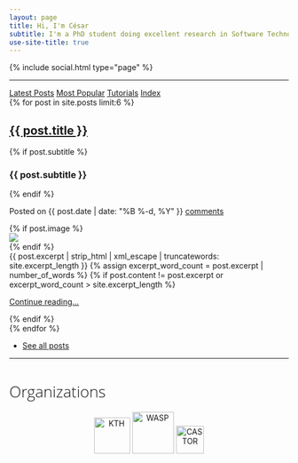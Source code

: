 ```yaml
---
layout: page
title: Hi, I'm César
subtitle: I'm a PhD student doing excellent research in Software Technology for the benefit of the Swedish industry
use-site-title: true
---
```


{% include social.html type="page" %}

---

<div class="list-filters">
  <a href="/" class="list-filter filter-selected">Latest Posts</a>
  <a href="/popular" class="list-filter">Most Popular</a>
  <a href="/tutorials" class="list-filter">Tutorials</a>
  <a href="/tags" class="list-filter">Index</a>
</div>

<div class="posts-list">
  {% for post in site.posts limit:6 %}
  <article class="post-preview-home">
  <article class="text-left" >
    <span class="text-left">  
        <a href="{{ post.url | prepend: site.baseurl }}" class="post-title-main">
          <h2 class="post-title-main">{{ post.title }}</h2>
        </a>
               {% if post.subtitle %}
               <h3 class="post-subtitle">
                 {{ post.subtitle }}
               </h3>
               {% endif %}
            <p class="post-meta-index">
              Posted on {{ post.date | date: "%B %-d, %Y" }}
              <span id="comments-count">
                 <i class="fas fa-comments"></i>
                 <a href="{{ post.url | prepend: site.baseurl }}#disqus_thread">comments</a>
              </span>
            </p>
    </span>
        <div class="post-entry-container">
        {% if post.image %}
              <div class="post-image" style="height: auto; width: auto;">
                <a href="{{ post.url | prepend: site.baseurl }}">
                  <img src="{{ post.image }}">
                </a>
              </div>
              {% endif %}
          <div class="post-entry">
            {{ post.excerpt | strip_html | xml_escape | truncatewords: site.excerpt_length }} {% assign excerpt_word_count = post.excerpt
            | number_of_words %} {% if post.content != post.excerpt or excerpt_word_count > site.excerpt_length %}
            <p class="post-read-more-block">
              <a href="{{ post.url | prepend: site.baseurl }}" class="post-read-more">Continue reading...</a>
            </p>
            {% endif %}
          </div>
        </div>
  </article>
  </article>
  {% endfor %}

<br>
<ul class="pager main-pager see-all">
  <li>
    <a class="text-right" href="{{site.baseurl}}/blog">See all posts </a>
  </li>
</ul>

</div>

---

<h1 class="text-center" style="font-family: 'Open Sans'; font-weight: lighter">Organizations </h1>

<p align="center">
<a href="https://www.kth.se"><img class="" title="KTH" src="https://cf.jare.io/?u=https://www.cesarsotovalero.net/img/logos/kth_logo.png" alt="KTH" height="65"></a>
<a href="http://wasp-sweden.org"><img class="" title="WASP" src="https://cf.jare.io/?u=https://www.cesarsotovalero.net/img/logos/wasp_logo.png" alt="WASP" height="75"></a>
<a href="https://www.castor.kth.se"><img class="" title="CASTOR" src="https://cf.jare.io/?u=https://www.cesarsotovalero.net/img/logos/castor_logo.png" alt="CASTOR" height="50"> </a>
</p>
